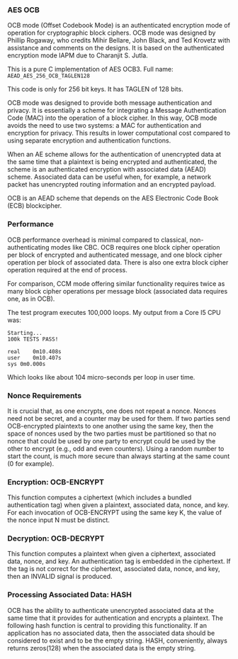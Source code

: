 ### AES OCB
OCB mode (Offset Codebook Mode) is an authenticated encryption mode of operation for cryptographic block ciphers. OCB mode was designed by Phillip Rogaway, who credits Mihir Bellare, John Black, and Ted Krovetz with assistance and comments on the designs. It is based on the authenticated encryption mode IAPM due to Charanjit S. Jutla.

This is a pure C implementation of AES OCB3. Full name: ```AEAD_AES_256_OCB_TAGLEN128```

This code is only for 256 bit keys. It has TAGLEN of 128 bits.

OCB mode was designed to provide both message authentication and privacy. It is essentially a scheme for integrating a Message Authentication Code (MAC) into the operation of a block cipher. In this way, OCB mode avoids the need to use two systems: a MAC for authentication and encryption for privacy. This results in lower computational cost compared to using separate encryption and authentication functions.

When an AE scheme allows for the authentication of unencrypted data at the same time that a plaintext is being encrypted and authenticated, the scheme is an authenticated encryption with associated data (AEAD) scheme.  Associated data can be useful when, for example, a network packet has unencrypted routing information and an encrypted payload.

OCB is an AEAD scheme that depends on the AES Electronic Code Book (ECB) blockcipher. 

### Performance
OCB performance overhead is minimal compared to classical, non-authenticating modes like CBC. OCB requires one block cipher operation per block of encrypted and authenticated message, and one block cipher operation per block of associated data. There is also one extra block cipher operation required at the end of process.

For comparison, CCM mode offering similar functionality requires twice as many block cipher operations per message block (associated data requires one, as in OCB).

The test program executes 100,000 loops. My output from a Core I5 CPU was:
```
Starting...
100k TESTS PASS!

real	0m10.408s
user	0m10.407s
sys	0m0.000s
```
Which looks like about 104 micro-seconds per loop in user time.

### Nonce Requirements
It is crucial that, as one encrypts, one does not repeat a nonce. Nonces need not be secret, and a counter may be used for them. If two parties send OCB-encrypted plaintexts to one another using the same key, then the space of nonces used by the two parties must be partitioned so that no nonce that could be used by one party to encrypt could be used by the other to encrypt (e.g., odd and even counters). Using a random number to start the count, is much more secure than always starting at the same count (0 for example).

### Encryption: OCB-ENCRYPT
This function computes a ciphertext (which includes a bundled authentication tag) when given a plaintext, associated data, nonce, and key. For each invocation of OCB-ENCRYPT using the same key K, the value of the nonce input N must be distinct.

### Decryption: OCB-DECRYPT
This function computes a plaintext when given a ciphertext, associated data, nonce, and key.  An authentication tag is embedded in the ciphertext. If the tag is not correct for the ciphertext, associated data, nonce, and key, then an INVALID signal is produced.
   
### Processing Associated Data: HASH
OCB has the ability to authenticate unencrypted associated data at the same time that it provides for authentication and encrypts a plaintext. The following hash function is central to providing this functionality. If an application has no associated data, then the associated data should be considered to exist and to be the empty string. HASH, conveniently, always returns zeros(128) when the associated data is the empty string.
